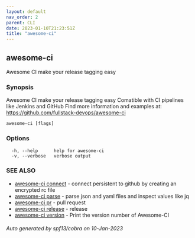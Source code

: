 ```yaml
---
layout: default
nav_order: 2
parent: CLI
date: 2023-01-10T21:23:51Z
title: "awesome-ci"
---
```

## awesome-ci

Awesome CI make your release tagging easy

### Synopsis

Awesome CI make your release tagging easy
      Comatible with CI pipelines like Jenkins and GitHub
      Find more information and examples at: https://github.com/fullstack-devops/awesome-ci

```
awesome-ci [flags]
```

### Options

```
  -h, --help      help for awesome-ci
  -v, --verbose   verbose output
```

### SEE ALSO

* [awesome-ci connect](/commands/awesome-ci_connect/)	 - connect persistent to github by creating an encrypted rc file
* [awesome-ci parse](/commands/awesome-ci_parse/)	 - parse json and yaml files and inspect values like jq
* [awesome-ci pr](/commands/awesome-ci_pr/)	 - pull request
* [awesome-ci release](/commands/awesome-ci_release/)	 - release
* [awesome-ci version](/commands/awesome-ci_version/)	 - Print the version number of Awesome-CI

###### Auto generated by spf13/cobra on 10-Jan-2023
